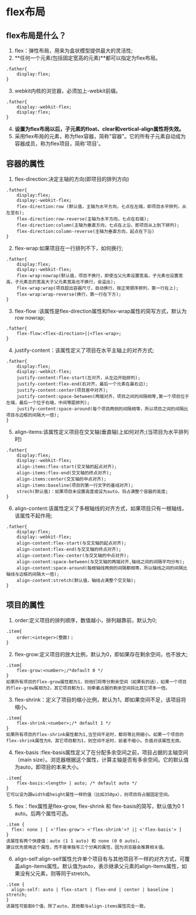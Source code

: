 # flex布局
## flex布局是什么？
1. flex：弹性布局，用来为盒状模型提供最大的灵活性;
2. **任何一个元素(包括固定宽高的元素)**都可以指定为flex布局。
```
.father{
    display:flex;
}
```
3. webkit内核的浏览器，必须加上-webkit前缀。
```
.father{
    display:-webkit-flex;
    display:flex;
}
```
4. **设置为flex布局以后，子元素的float、clear和vertical-align属性将失效。**
5. 采用flex布局的元素，称为flex容器，简称"容器"。它的所有子元素自动成为容器成员，称为flex项目，简称'项目'。

## 容器的属性
1. flex-direction:决定主轴的方向(即项目的排列方向)
```
.father{
    display:flex;
    display:-webkit-flex;
    flex-direction:row (默认值，主轴为水平方向，七点在左端，即项目水平排列，从左至右);
    flex-direction:row-reverse(主轴为水平方向，七点在右端);
    flex-direction:column(主轴为垂直方向，七点在上沿，即项目从上到下排列);
    flex-direction:column-reverse(主轴为垂直方向，起点在下沿)
}
```
2. flex-wrap:如果项目在一行排列不下，如何换行;
```
.father{
    display:flex;
    display:-webkit-flex;
    flex-wrap:nowrap(默认值，项目不换行，即使当父元素设置宽高，子元素也设置宽高，子元素总的宽高大于父元素宽高也不换行，会溢出);
    flex-wrap:wrap(项目超出容器尺寸，自动换行，按正常顺序排列，第一行在上);
    flex-wrap:wrap-reverse(换行，第一行在下方);
}
```
3. flex-flow :该属性是flex-direction属性和flex-wrap属性的简写方式，默认为row nowrap;
```
.father{
    flex-flow:<flex-direction>||<flex-wrap>;
}
```
4. justify-content：该属性定义了项目在水平主轴上的对齐方式;
```
.father{
    display:flex;
    display:-webkit-flex;
    justify-content:flex-start(左对齐，从左边开始排列);
    justify-content:flex-end(右对齐，最后一个元素在最右边);
    justify-content:center(项目居中对齐);
    justify-content:space-between(两端对齐，项目之间的间隔相等,第一个项目位于左端，最后一个位于右端，中间等距排列);
    justify-content:space-around(每个项目两侧的间隔相等，所以项目之间的间隔比项目与边框的间隔大一倍);
}
```
5. align-items:该属性定义项目在交叉轴(垂直轴)上如何对齐;(当项目为水平排列时)
```
.father{
    display:flex;
    display:-webkit-flex;
    align-items:flex-start(交叉轴的起点对齐);
    align-items:flex-end(交叉轴的终点对齐);
    align-items:center(交叉轴的中点对齐);
    align-items:baseline(项目的第一行文字的基线对齐);
    strech(默认值)：如果项目未设置高度或设为auto，将占满整个容器的高度;
}
```
6. align-content:该属性定义了多根轴线的对齐方式，如果项目只有一根轴线，该属性不起作用;
```
.father{
    display:flex;
    display:-webkit-flex;
    align-content:flex-start(与交叉轴的起点对齐);
    align-content:flex-end(与交叉轴的终点对齐);
    align-content:flex-center(与交叉轴的中点对齐);
    align-content:space-between(与交叉轴的两端对齐,轴线之间的间隔平均分布);
    align-content:space-around(每根轴线两侧的间隔都相等，所以轴线之间的间隔比轴线与边框的间隔大一倍);
    align-content:stretch(默认值，轴线占满整个交叉轴);
}
```
## 项目的属性
1. order:定义项目的排列顺序，数值越小，排列越靠前，默认为0;
```
.item{
	order:<integer>(整数)；
}
```
2. flex-grow:定义项目的放大比例，默认为0，即如果存在剩余空间，也不放大;
```
.item{
	flex-grow:<number>;/*default 0 */
}
如果所有项目的flex-grow属性都为1，则他们将等分剩余空间（如果有的话），如果一个项目的flex-grow属相为2，其它项目都为1，则牵着占据的剩余空间将比其它项多一倍。
```
3. flex-shrink：定义了项目的缩小比例，默认为1，即如果空间不足，该项目将缩小。
```
.item{
	flex-shrink:<number>;/* default 1 */
}
如果所有项目的flex-shrink属性都为1,当空间不足时，都将等比例缩小。如果一个项目的flex-shrink属性为0，其它项目都为1，则空间不足时，前者不缩小。负值对该属性无效。
```
4. flex-basis :flex-basis属性定义了在分配多余空间之前，项目占据的主轴空间（main size）。浏览器根据这个属性，计算主轴是否有多余空间。它的默认值为auto，即项目的本来大小。
```
.item{
	flex-basis:<length> | auto; /* default auto */
}
它可以设为跟width或height属性一样的值（比如350px），则项目将占据固定空间。
```
5. flex：flex属性是flex-grow, flex-shrink 和 flex-basis的简写，默认值为0 1 auto。后两个属性可选。
```
.item {
  flex: none | [ <'flex-grow'> <'flex-shrink'>? || <'flex-basis'> ]
}
该属性有两个快捷值：auto (1 1 auto) 和 none (0 0 auto)。
建议优先使用这个属性，而不是单独写三个分离的属性，因为浏览器会推算相关值。
```
6. align-self:align-self属性允许单个项目有与其他项目不一样的对齐方式，可覆盖align-items属性。默认值为auto，表示继承父元素的align-items属性，如果没有父元素，则等同于stretch。
```
.item {
  align-self: auto | flex-start | flex-end | center | baseline | stretch;
}
该属性可能取6个值，除了auto，其他都与align-items属性完全一致。
```
